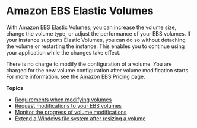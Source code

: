 # Amazon EBS Elastic Volumes<a name="ebs-modify-volume"></a>

With Amazon EBS Elastic Volumes, you can increase the volume size, change the volume type, or adjust the performance of your EBS volumes\. If your instance supports Elastic Volumes, you can do so without detaching the volume or restarting the instance\. This enables you to continue using your application while the changes take effect\.

There is no charge to modify the configuration of a volume\. You are charged for the new volume configuration after volume modification starts\. For more information, see the [Amazon EBS Pricing](http://aws.amazon.com/ebs/pricing) page\.

**Topics**
+ [Requirements when modifying volumes](modify-volume-requirements.md)
+ [Request modifications to your EBS volumes](requesting-ebs-volume-modifications.md)
+ [Monitor the progress of volume modifications](monitoring-volume-modifications.md)
+ [Extend a Windows file system after resizing a volume](recognize-expanded-volume-windows.md)